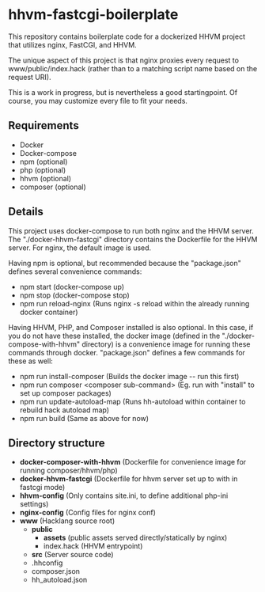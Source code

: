 # hhvm-fastcgi-boilerplate

This repository contains boilerplate code for a dockerized HHVM project that utilizes nginx, FastCGI, and HHVM.

The unique aspect of this project is that nginx proxies every request to www/public/index.hack (rather than to a matching script name based on the request URI).

This is a work in progress, but is nevertheless a good startingpoint. Of course, you may customize every file to fit your needs.

## Requirements

-   Docker
-   Docker-compose
-   npm (optional)
-   php (optional)
-   hhvm (optional)
-   composer (optional)

## Details

This project uses docker-compose to run both nginx and the HHVM server. The "./docker-hhvm-fastcgi" directory contains the Dockerfile for the HHVM server. For nginx, the default image is used.

Having npm is optional, but recommended because the "package.json" defines several convenience commands:

-   npm start (docker-compose up)
-   npm stop (docker-compose stop)
-   npm run reload-nginx (Runs nginx -s reload within the already running docker container)

Having HHVM, PHP, and Composer installed is also optional. In this case, if you do not have these installed, the docker image (defined in the "./docker-compose-with-hhvm" directory) is a convenience image for running these commands through docker. "package.json" defines a few commands for these as well:

-   npm run install-composer (Builds the docker image -- run this first)
-   npm run composer \<composer sub-command\> (Eg. run with "install" to set up composer packages)
-   npm run update-autoload-map (Runs hh-autoload within container to rebuild hack autoload map)
-   npm run build (Same as above for now)

## Directory structure

-   **docker-composer-with-hhvm** (Dockerfile for convenience image for running composer/hhvm/php)
-   **docker-hhvm-fastcgi** (Dockerfile for hhvm server set up to with in fastcgi mode)
-   **hhvm-config** (Only contains site.ini, to define additional php-ini settings)
-   **nginx-config** (Config files for nginx conf)
-   **www** (Hacklang source root)
    -   **public**
        -   **assets** (public assets served directly/statically by nginx)
        -   index.hack (HHVM entrypoint)
    -   **src** (Server source code)
    -   .hhconfig
    -   composer.json
    -   hh_autoload.json
